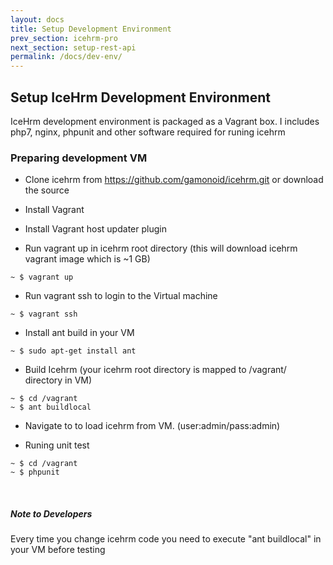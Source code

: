 ```yaml
---
layout: docs
title: Setup Development Environment
prev_section: icehrm-pro
next_section: setup-rest-api
permalink: /docs/dev-env/
---
```


## Setup IceHrm Development Environment

IceHrm development environment is packaged as a Vagrant box. I includes php7, nginx, phpunit and other
software required for runing icehrm

### Preparing development VM

- Clone icehrm from https://github.com/gamonoid/icehrm.git or download the source

- Install Vagrant [](https://www.vagrantup.com/downloads.html)

- Install Vagrant host updater plugin [](https://github.com/cogitatio/vagrant-hostsupdater)


- Run vagrant up in icehrm root directory (this will download icehrm vagrant image which is  ~1 GB)

```
~ $ vagrant up
```

- Run vagrant ssh to login to the Virtual machine

```
~ $ vagrant ssh
```

- Install ant build in your VM

```
~ $ sudo apt-get install ant
```

- Build Icehrm (your icehrm root directory is mapped to /vagrant/ directory in VM)

```
~ $ cd /vagrant
~ $ ant buildlocal
```

- Navigate to [](http://clients.app.dev/dev) to load icehrm from VM. (user:admin/pass:admin)

- Runing unit test

```
~ $ cd /vagrant
~ $ phpunit
```
<br/>
<div class="note info">
  <h5>Note to Developers</h5>
  <p>Every time you change icehrm code you need to execute "ant buildlocal" in your VM before testing</p>
</div>